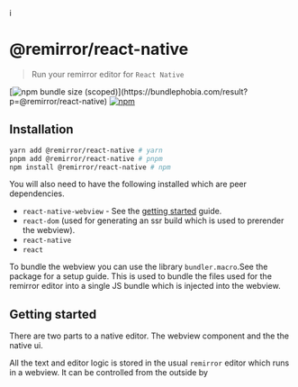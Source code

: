 i

# @remirror/react-native

> Run your remirror editor for `React Native`

[![npm bundle size (scoped)](https://img.shields.io/bundlephobia/minzip/@remirror/react-native.svg?)](https://bundlephobia.com/result?p=@remirror/react-native) [![npm](https://img.shields.io/npm/dm/@remirror/react-native.svg?&logo=npm)](https://www.npmjs.com/package/@remirror/react-native)

## Installation

```bash
yarn add @remirror/react-native # yarn
pnpm add @remirror/react-native # pnpm
npm install @remirror/react-native # npm
```

You will also need to have the following installed which are peer dependencies.

- `react-native-webview` - See the [getting started](https://github.com/react-native-webview/react-native-webview/blob/c5ae9193bd1082e97e739dba41db0db03213faa9/docs/Getting-Started.md) guide.
- `react-dom` (used for generating an ssr build which is used to prerender the webview).
- `react-native`
- `react`

To bundle the webview you can use the library `bundler.macro`.See the package for a setup guide. This is used to bundle the files used for the remirror editor into a single JS bundle which is injected into the webview.

## Getting started

There are two parts to a native editor. The webview component and the the native ui.

All the text and editor logic is stored in the usual `remirror` editor which runs in a webview. It can be controlled from the outside by
